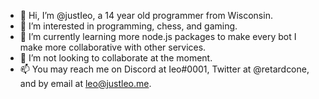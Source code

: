 - 👋 Hi, I’m @justIeo, a 14 year old programmer from Wisconsin.
- 👀 I’m interested in programming, chess, and gaming.
- 🌱 I’m currently learning more node.js packages to make every bot I make more collaborative with other services.
- 💞️ I’m not looking to collaborate at the moment.
- 📫 You may reach me on Discord at Ieo#0001, Twitter at @retardcone, and by email at leo@justleo.me.
